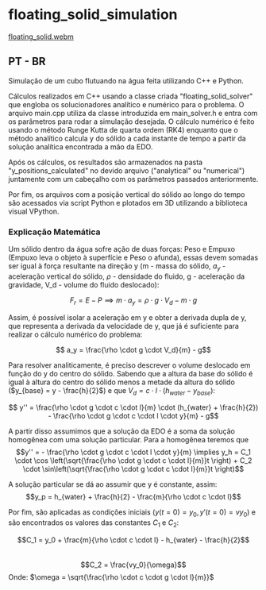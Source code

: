 # floating_solid_simulation
[floating_solid.webm](https://github.com/user-attachments/assets/6415bb7f-1713-4d7a-ab18-2301a5ddcd78)


## PT - BR
Simulação de um cubo flutuando na água feita utilizando C++ e Python.

Cálculos realizados em C++ usando a classe criada "floating_solid_solver" que engloba os solucionadores analítico e 
numérico para o problema. O arquivo main.cpp utiliza da classe introduzida em main_solver.h e entra com os parâmetros
para rodar a simulação desejada. O cálculo numérico é feito usando o método Runge Kutta de quarta ordem (RK4) enquanto
que o método analítico calcula y do sólido a cada instante de tempo a partir da solução analítica encontrada a mão da EDO.

Após os cálculos, os resultados são armazenados na pasta "y_positions_calculated" no devido arquivo ("analytical" ou 
"numerical") juntamente com um cabeçalho com os parâmetros passados anteriormente.

Por fim, os arquivos com a posição vertical do sólido ao longo do tempo são acessados via script Python e plotados em 3D
utilizando a biblioteca visual VPython.

### Explicação Matemática

Um sólido dentro da água sofre ação de duas forças: Peso e Empuxo (Empuxo leva o objeto à superfície e Peso o afunda), 
essas devem somadas ser igual à força resultante na direção y (m - massa do sólido, $a_y$ - aceleração vertical do sólido, 
$\rho$ - densidade do fluido, g - aceleração da gravidade, V_d - volume do fluido deslocado):

$$F_r = E - P \implies m \cdot a_y = \rho \cdot g \cdot V_d - m \cdot g$$

Assim, é possível isolar a aceleração em y e obter a derivada dupla de y, que representa a derivada da velocidade de y,
que já é suficiente para realizar o cálculo numérico do problema:

$$ a_y = \frac{\rho \cdot g \cdot V_d}{m} - g$$

Para resolver analiticamente, é preciso descrever o volume deslocado em função do y do centro do sólido. Sabendo que a 
altura da base do sólido é igual à altura do centro do sólido menos a metade da altura do sólido ($y_{base} = y - \frac{h}{2}$) 
e que $V_d = c \cdot l \cdot (h_{water} - y_{base})$:

$$ y'' = \frac{\rho \cdot g \cdot c \cdot l}{m} \cdot (h_{water} + \frac{h}{2}) - \frac{\rho \cdot g \cdot c \cdot l \cdot y}{m} - g$$

A partir disso assumimos que a solução da EDO é a soma da solução homogênea com uma solução particular. Para a homogênea
teremos que $$y'' = - \frac{\rho \cdot g \cdot c \cdot l \cdot y}{m} \implies y_h = 
C_1 \cdot \cos \left(\sqrt{\frac{\rho \cdot g \cdot c \cdot l}{m}}t \right) + C_2 \cdot \sin\left(\sqrt{\frac{\rho \cdot g \cdot c \cdot l}{m}}t \right)$$

A solução particular se dá ao assumir que y é constante, assim: 
$$y_p = h_{water} + \frac{h}{2} - \frac{m}{\rho \cdot c \cdot l}$$

Por fim, são aplicadas as condições iniciais ($y(t=0) = y_0, y'(t=0) = vy_0$) e são encontrados os valores das constantes 
$C_1$ e $C_2$:

$$C_1 = y_0 + \frac{m}{\rho \cdot c \cdot l} - h_{water} - \frac{h}{2}$$ <br>
$$C_2 = \frac{vy_0}{\omega}$$
Onde: $\omega = \sqrt{\frac{\rho \cdot c \cdot g \cdot l}{m}}$
